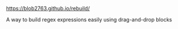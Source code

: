 https://blob2763.github.io/rebuild/

A way to build regex expressions easily using drag-and-drop blocks